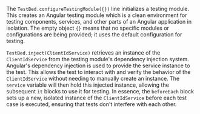 The `TestBed.configureTestingModule({})` line initializes a testing module. This creates an Angular testing module which is a clean environment for testing components, services, and other parts of an Angular application in isolation. The empty object `{}` means that no specific modules or configurations are being provided; it uses the default configuration for testing.

`TestBed.inject(ClientIdService)` retrieves an instance of the `ClientIdService` from the testing module's dependency injection system. Angular's dependency injection is used to provide the service instance to the test. This allows the test to interact with and verify the behavior of the `ClientIdService` without needing to manually create an instance. The `service` variable will then hold this injected instance, allowing the subsequent `it` blocks to use it for testing. In essence, the `beforeEach` block sets up a new, isolated instance of the `ClientIdService` before each test case is executed, ensuring that tests don't interfere with each other.